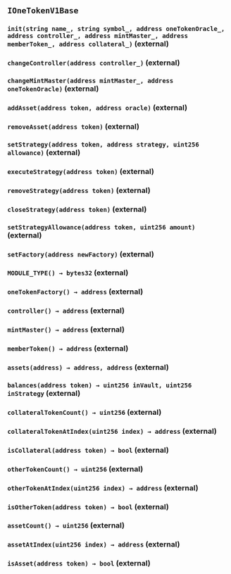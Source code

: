 ## `IOneTokenV1Base`






### `init(string name_, string symbol_, address oneTokenOracle_, address controller_, address mintMaster_, address memberToken_, address collateral_)` (external)





### `changeController(address controller_)` (external)





### `changeMintMaster(address mintMaster_, address oneTokenOracle)` (external)





### `addAsset(address token, address oracle)` (external)





### `removeAsset(address token)` (external)





### `setStrategy(address token, address strategy, uint256 allowance)` (external)





### `executeStrategy(address token)` (external)





### `removeStrategy(address token)` (external)





### `closeStrategy(address token)` (external)





### `setStrategyAllowance(address token, uint256 amount)` (external)





### `setFactory(address newFactory)` (external)





### `MODULE_TYPE() → bytes32` (external)





### `oneTokenFactory() → address` (external)





### `controller() → address` (external)





### `mintMaster() → address` (external)





### `memberToken() → address` (external)





### `assets(address) → address, address` (external)





### `balances(address token) → uint256 inVault, uint256 inStrategy` (external)





### `collateralTokenCount() → uint256` (external)





### `collateralTokenAtIndex(uint256 index) → address` (external)





### `isCollateral(address token) → bool` (external)





### `otherTokenCount() → uint256` (external)





### `otherTokenAtIndex(uint256 index) → address` (external)





### `isOtherToken(address token) → bool` (external)





### `assetCount() → uint256` (external)





### `assetAtIndex(uint256 index) → address` (external)





### `isAsset(address token) → bool` (external)






